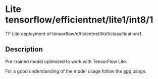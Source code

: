 # Lite tensorflow/efficientnet/lite1/int8/1
TF Lite deployment of tensorflow/efficientnet/lite1/classification/1.

<!-- parent-model: tensorflow/efficientnet/lite1/classification/1 -->

## Description
Pre-trained model optimized to work with TensorFlow Lite.

For a good understanding of the model usage follow the
[app](https://github.com/tensorflow/examples/blob/master/lite/examples/image_classification/android/lib_support/src/main/java/org/tensorflow/lite/examples/classification/tflite/Classifier.java)
usage.
